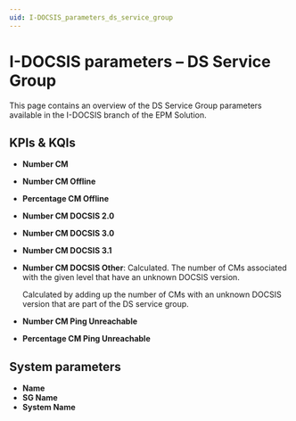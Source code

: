 ```yaml
---
uid: I-DOCSIS_parameters_ds_service_group
---
```


# I-DOCSIS parameters – DS Service Group

This page contains an overview of the DS Service Group parameters available in the I-DOCSIS branch of the EPM Solution.

## KPIs & KQIs

- **Number CM**

- **Number CM Offline**

- **Percentage CM Offline**

- **Number CM DOCSIS 2.0**

- **Number CM DOCSIS 3.0**

- **Number CM DOCSIS 3.1**

- **Number CM DOCSIS Other**: Calculated. The number of CMs associated with the given level that have an unknown DOCSIS version.

  Calculated by adding up the number of CMs with an unknown DOCSIS version that are part of the DS service group.

- **Number CM Ping Unreachable**

- **Percentage CM Ping Unreachable**

## System parameters

- **Name**
- **SG Name**
- **System Name**
